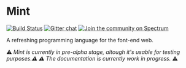 # Mint
[![Build Status](https://travis-ci.org/mint-lang/mint.svg?branch=master)](https://travis-ci.org/mint-lang/mint)
[![Gitter chat](https://badges.gitter.im/gitterHQ/gitter.png)](https://gitter.im/mint-lang/Lobby)
[![Join the community on Spectrum](https://withspectrum.github.io/badge/badge.svg)](https://spectrum.chat/mint-lang)

A refreshing programming language for the font-end web.

:warning: *Mint is currently in pre-alpha stage, altough it's usable for testing purposes.:warning:
:warning: The documentation is currently work in progress.* :warning:
